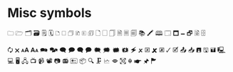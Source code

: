 # Misc symbols

🗀 🗁 🗂 🗃
🗒 🗓
🗅 🗆 🗇
🗈 🗉 🗊
🗋 🗌 🗍
🗎 🗏 🗐
📚︎ 🖍︎ 🕮
🗔 🗖 🗕 🗗
🗟 🗄

🗘 🗙 🗚 🗛
🗪 🗫
🗨 🗩
🗬 🗭
🗮 🗯
🗰 🗱
🗲 
🗴 🗵
🗶 🗷
🗸 🗹
📤︎ 📥︎
🖪 🖫 🖬
🖳 💻︎ 🖥 🖧
📺︎ 📹︎ 📽︎ 📷︎ 📻︎ 🖭
📦︎ 🔍︎ 🗜 🗠 🗢
㉈ ☬ 🖝 🖈 🏲
